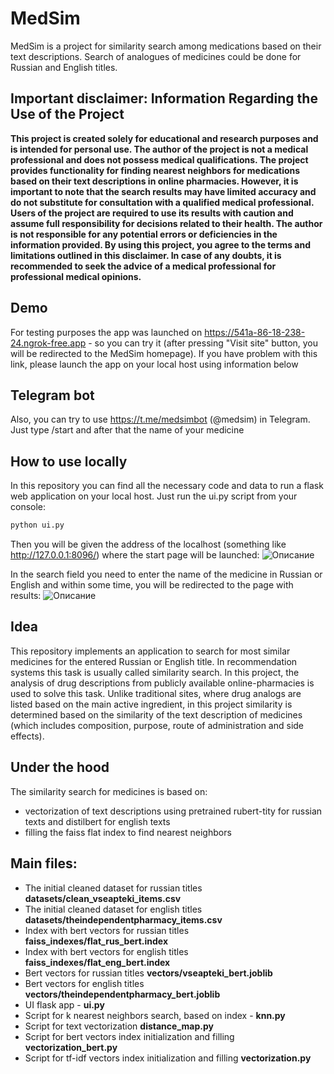 # MedSim
MedSim is a project for similarity search among medications based on their text descriptions. Search of analogues of medicines could be done for Russian and English titles.

## Important disclaimer: Information Regarding the Use of the Project

**This project is created solely for educational and research purposes and is intended for personal use. The author of the project is not a medical professional and does not possess medical qualifications. The project provides functionality for finding nearest neighbors for medications based on their text descriptions in online pharmacies. However, it is important to note that the search results may have limited accuracy and do not substitute for consultation with a qualified medical professional. Users of the project are required to use its results with caution and assume full responsibility for decisions related to their health. The author is not responsible for any potential errors or deficiencies in the information provided. By using this project, you agree to the terms and limitations outlined in this disclaimer. In case of any doubts, it is recommended to seek the advice of a medical professional for professional medical opinions.**


## Demo
For testing purposes the app was launched on https://541a-86-18-238-24.ngrok-free.app - so you can try it (after pressing "Visit site" button, you will be redirected to the MedSim homepage). If you have problem with this link, please launch the app on your local host using information below

## Telegram bot
Also, you can try to use https://t.me/medsimbot (@medsim) in Telegram. Just type /start and after that the name of your medicine

## How to use locally
In this repository you can find all the necessary code and data to run a flask web application on your local host. Just run the ui.py script from your console:
```sh
python ui.py
```

Then you will be given the address of the localhost (something like http://127.0.0.1:8096/) where the start page will be launched:
![Описание](https://github.com/ulfam/medsim/blob/main/screenshots/homepage.png)


In the search field you need to enter the name of the medicine in Russian or English and within some time, you will be redirected to the page with results:
![Описание](https://github.com/ulfam/medsim/blob/main/screenshots/resultpage.png)

## Idea
This repository implements an application to search for most similar medicines for the entered Russian or English title. In recommendation systems this task is usually called similarity search. In this project, the analysis of drug descriptions from publicly available online-pharmacies is used to solve this task. Unlike traditional sites, where drug analogs are listed based on the main active ingredient, in this project similarity is determined based on the similarity of the text description of medicines (which includes composition, purpose, route of administration and side effects).

## Under the hood
The similarity search for medicines is based on:
- vectorization of text descriptions using pretrained rubert-tity for russian texts and distilbert for english texts
- filling the faiss flat index to find nearest neighbors

## Main files:
- The initial cleaned dataset for russian titles **datasets/clean_vseapteki_items.csv**
- The initial cleaned dataset for english titles **datasets/theindependentpharmacy_items.csv**
- Index with bert vectors for russian titles **faiss_indexes/flat_rus_bert.index**
- Index with bert vectors for english titles **faiss_indexes/flat_eng_bert.index**
- Bert vectors for russian titles **vectors/vseapteki_bert.joblib**
- Bert vectors for english titles **vectors/theindependentpharmacy_bert.joblib**
- UI flask app - **ui.py**
- Script for k nearest neighbors search, based on index - **knn.py**
- Script for text vectorization **distance_map.py**
- Script for bert vectors index initialization and filling **vectorization_bert.py**
- Script for tf-idf vectors index initialization and filling **vectorization.py**
